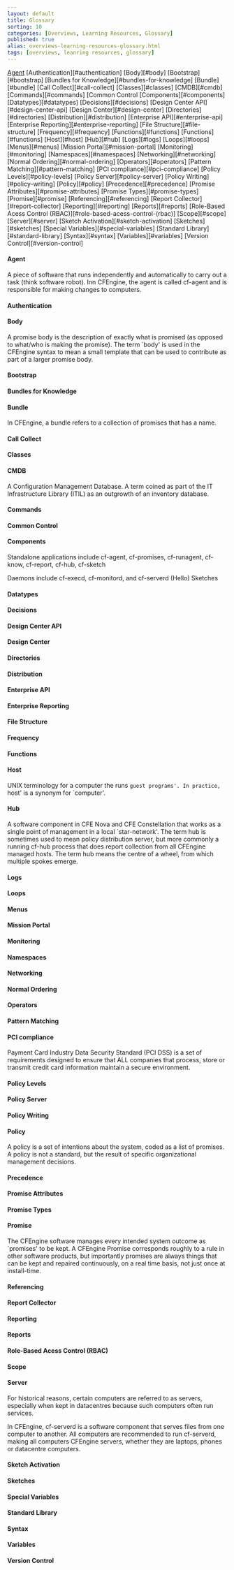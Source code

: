```yaml
---
layout: default
title: Glossary
sorting: 10
categories: [Overviews, Learning Resources, Glossary]
published: true
alias: overviews-learning-resources-glossary.html
tags: [overviews, leanring resources, glossary]
---
```


[Agent](#agent)
[Authentication][#authentication]
[Body][#body]
[Bootstrap][#bootstrap]
[Bundles for Knowledge][#bundles-for-knowledge]
[Bundle][#bundle]
[Call Collect][#call-collect]
[Classes][#classes]
[CMDB][#cmdb]
[Commands][#commands]
[Common Control 
[Components][#components]
[Datatypes][#datatypes]
[Decisions][#decisions]
[Design Center API][#design-center-api]
[Design Center][#design-center]
[Directories][#directories]
[Distribution][#distribution]
[Enterprise API][#enterprise-api]
[Enterprise Reporting][#enterprise-reporting]
[File Structure][#file-structure]
[Frequency][#frequency]
[Functions][#functions]
[Functions][#functions]
[Host][#host]
[Hub][#hub]
[Logs][#logs]
[Loops][#loops]
[Menus][#menus]
[Mission Portal][#mission-portal]
[Monitoring][#monitoring]
[Namespaces][#namespaces]
[Networking][#networking]
[Normal Ordering][#normal-ordering]
[Operators][#operators]
[Pattern Matching][#pattern-matching]
[PCI compliance][#pci-compliance]
[Policy Levels][#policy-levels]
[Policy Server][#policy-server]
[Policy Writing][#policy-writing]
[Policy][#policy]
[Precedence][#precedence]
[Promise Attributes][#promise-attributes]
[Promise Types][#promise-types]
[Promise][#promise]
[Referencing][#referencing]
[Report Collector][#report-collector]
[Reporting][#reporting]
[Reports][#reports]
[Role-Based Acess Control (RBAC)][#role-based-acess-control-(rbac)]
[Scope][#scope]
[Server][#server]
[Sketch Activation][#sketch-activation]
[Sketches][#sketches]
[Special Variables][#special-variables]
[Standard Library][#standard-library]
[Syntax][#syntax]
[Variables][#variables]
[Version Control][#version-control]

#### Agent ####

A piece of software that runs independently and automatically to carry out a task (think software robot). Inn CFEngine, the agent is called cf-agent and is responsible for making changes to computers. 

#### Authentication ####
#### Body ####

A promise body is the description of exactly what is promised (as opposed to what/who is making the promise). The term `body' is used in the CFEngine syntax to mean a small template that can be used to contribute as part of a larger promise body. 

#### Bootstrap ####
#### Bundles for Knowledge ####
#### Bundle ####

In CFEngine, a bundle refers to a collection of promises that has a name. 

#### Call Collect ####
#### Classes ####

#### CMDB ####

A Configuration Management Database. A term coined as part of the IT Infrastructure Library (ITIL) as an outgrowth of an inventory database. 

#### Commands ####
#### Common Control ####
#### Components ####

Standalone applications include cf-agent, cf-promises, cf-runagent, cf-know, cf-report, cf-hub, cf-sketch

Daemons include cf-execd, cf-monitord, and cf-serverd
(Hello) Sketches

#### Datatypes ####
#### Decisions ####
#### Design Center API ####
#### Design Center ####
#### Directories ####
#### Distribution ####
#### Enterprise API ####
#### Enterprise Reporting ####
#### File Structure ####
#### Frequency ####
#### Functions ####
#### Host ####

UNIX terminology for a computer the runs `guest programs'. In practice, `host' is a synonym for `computer'. 

#### Hub ####

A software component in CFE Nova and CFE Constellation that works as a single point of management in a local `star-network'. The term hub is sometimes used to mean policy distribution server, but more commonly a running cf-hub process that does report collection from all CFEngine managed hosts. The term hub means the centre of a wheel, from which multiple spokes emerge. 

#### Logs ####
#### Loops ####
#### Menus ####
#### Mission Portal ####
#### Monitoring ####
#### Namespaces ####
#### Networking ####
#### Normal Ordering ####
#### Operators ####
#### Pattern Matching ####

#### PCI compliance ####

Payment Card Industry Data Security Standard (PCI DSS) is a set of requirements designed to ensure that ALL companies that process, store or transmit credit card information maintain a secure environment. 

#### Policy Levels ####
#### Policy Server ####
#### Policy Writing ####
#### Policy ####

A policy is a set of intentions about the system, coded as a list of promises. A policy is not a standard, but the result of specific organizational management decisions. 

#### Precedence ####
#### Promise Attributes ####
#### Promise Types ####
#### Promise ####

The CFEngine software manages every intended system outcome as `promises' to be kept. A CFEngine Promise corresponds roughly to a rule in other software products, but importantly promises are always things that can be kept and repaired continuously, on a real time basis, not just once at install-time. 

#### Referencing ####
#### Report Collector ####
#### Reporting ####
#### Reports ####
#### Role-Based Acess Control (RBAC) ####
#### Scope ####

#### Server ####

For historical reasons, certain computers are referred to as servers, especially when kept in datacentres because such computers often run services. 

In CFEngine, cf-serverd is a software component that serves files from one computer to another. All computers are recommended to run cf-serverd, making all computers CFEngine servers, whether they are laptops, phones or datacentre computers. 

#### Sketch Activation ####
#### Sketches ####
#### Special Variables ####
#### Standard Library ####
#### Syntax ####
#### Variables ####
#### Version Control ####














